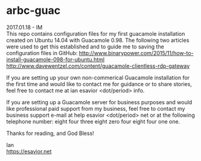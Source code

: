 # arbc-guac
2017.01.18 - IM<br>
This repo contains configuration files for my first guacamole installation
created on Ubuntu 14.04 with Guacamole 0.98. The following two articles
were used to get this established and to guide me to saving the configuration
files in GitHub:
http://www.binarypower.com/2015/11/how-to-install-guacamole-098-for-ubuntu.html<br>
http://www.davewentzel.com/content/guacamole-clientless-rdp-gateway

If you are setting up your own non-commerical Guacamole installation for the 
first time and would like to contact me for guidance or to share stories, feel 
free to contact me at ian <at sign> esavior <dot/period> info.

If you are setting up a Guacamole server for business purposes and would like
professional paid support from my business, feel free to contact my business
support e-mail at help <at sign> esavior <dot/period> net or at the following
telephone number: eight four three <dash> eight zero four <dash> eight four
one one.

Thanks for reading, and God Bless!

Ian<br>
https://esavior.net
